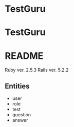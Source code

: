# TestGuru
TestGuru
=======
# README

Ruby ver. 2.5.3
Rails ver. 5.2.2

## Entities

* user
* role
* test
* question
* answer
